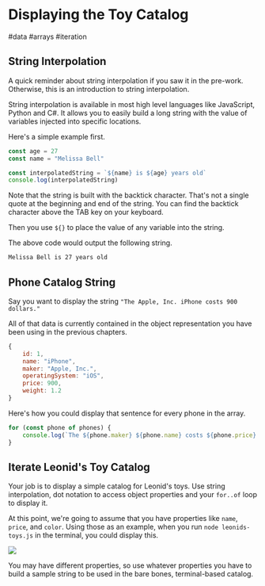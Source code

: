 # Displaying the Toy Catalog

#data #arrays #iteration

## String Interpolation

A quick reminder about string interpolation if you saw it in the pre-work. Otherwise, this is an introduction to string interpolation.

String interpolation is available in most high level languages like JavaScript, Python and C#. It allows you to easily build a long string with the value of variables injected into specific locations.

Here's a simple example first.

```js
const age = 27
const name = "Melissa Bell"

const interpolatedString = `${name} is ${age} years old`
console.log(interpolatedString)
```


Note that the string is built with the backtick character. That's not a single quote at the beginning and end of the string. You can find the backtick character above the TAB key on your keyboard.

Then you use `${}` to place the value of any variable into the string.

The above code would output the following string.

```txt
Melissa Bell is 27 years old
```

## Phone Catalog String

Say you want to display the string `"The Apple, Inc. iPhone costs 900 dollars."`

All of that data is currently contained in the object representation you have been using in the previous chapters.

```js
{
    id: 1,
    name: "iPhone",
    maker: "Apple, Inc.",
    operatingSystem: "iOS",
    price: 900,
    weight: 1.2
}
```

Here's how you could display that sentence for every phone in the array.

```js
for (const phone of phones) {
    console.log(`The ${phone.maker} ${phone.name} costs ${phone.price} dollars.`)
}
```


## Iterate Leonid's Toy Catalog

Your job is to display a simple catalog for Leonid's toys. Use string interpolation, dot notation to access object properties and your `for..of` loop to display it.

At this point, we're going to assume that you have properties like `name`, `price`, and `color`. Using those as an example, when you run `node leonids-toys.js` in the terminal, you could display this.

![](./images/toy-catalog.gif)

You may have different properties, so use whatever properties you have to build a sample string to be used in the bare bones, terminal-based catalog.
